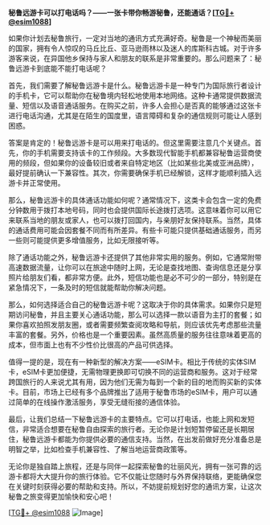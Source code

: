 **秘鲁远游卡可以打电话吗？——一张卡带你畅游秘鲁，还能通话？[[TG💪+ @esim1088](https://t.me/s/esim1088)]**

如果你计划去秘鲁旅行，一定对当地的通讯方式充满好奇。秘鲁是一个神秘而美丽的国家，拥有令人惊叹的马丘比丘、亚马逊雨林以及迷人的库斯科古城。对于许多游客来说，在异国他乡保持与家人和朋友的联系是非常重要的。那么问题来了：秘鲁远游卡到底能不能打电话呢？

首先，我们需要了解秘鲁远游卡是什么。秘鲁远游卡是一种专门为国际旅行者设计的手机卡，它可以帮助你在秘鲁境内轻松地使用本地网络。这种卡通常提供数据流量、短信以及语音通话服务。在购买之前，许多人会担心是否真的能够通过这张卡进行电话沟通，尤其是在陌生的国度里，语言障碍和复杂的通信规则可能让人感到困惑。

答案是肯定的！秘鲁远游卡是可以用来打电话的。但这里需要注意几个关键点。首先，你的手机需要支持该卡的工作频段。大多数现代智能手机都兼容秘鲁运营商使用的频段，但如果你的设备较旧或者来自特定地区（比如某些北美或亚洲品牌），最好提前确认一下兼容性。其次，你需要确保手机已经解锁，这样才能顺利插入远游卡并正常使用。

那么，秘鲁远游卡的具体通话功能如何呢？通常情况下，这类卡会包含一定的免费分钟数用于拨打本地号码，同时也会提供国际长途拨打选项。这意味着你可以用它来联系当地的朋友或家人，也可以拨打回国内，与亲朋好友保持联系。当然，具体的通话费用可能会因套餐不同而有所差异。有些卡可能只提供基础通话服务，而另一些则可能提供更多增值服务，比如无限接听等。

除了通话功能之外，秘鲁远游卡还提供了其他非常实用的服务。例如，它通常附带高速数据流量，让你可以在旅途中随时上网，无论是查找地图、查询信息还是分享照片给朋友们看，都非常方便。此外，短信功能也是必不可少的一部分，特别是在紧急情况下，一条及时的短信就能帮助你解决问题。

那么，如何选择适合自己的秘鲁远游卡呢？这取决于你的具体需求。如果你只是短期访问秘鲁，并且主要关心通话功能，那么可以选择一款以语音为主打的套餐；如果你喜欢拍照发朋友圈，或者需要频繁查阅攻略和导航，则应该优先考虑那些流量丰富的套餐。另外，价格也是一个重要因素。虽然高质量的服务往往意味着更高的成本，但市面上也有不少性价比很高的产品可供选择。

值得一提的是，现在有一种新型的解决方案——eSIM卡。相比于传统的实体SIM卡，eSIM卡更加便捷，无需物理更换即可切换不同的运营商和服务。这对于经常跨国旅行的人来说尤其有用，因为他们无需为每到一个新的目的地而购买新的实体卡。目前，市场上已经有多个品牌推出了适用于秘鲁市场的eSIM卡，用户可以通过简单的在线操作激活服务，享受无缝衔接的通信体验。

最后，让我们总结一下秘鲁远游卡的主要特点。它可以打电话，也能上网和发短信，非常适合想要在秘鲁自由探索的旅行者。无论你是计划短暂停留还是长期居住，秘鲁远游卡都能为你提供必要的通信支持。当然，在出发前做好充分准备总是明智之举，比如检查手机兼容性、了解当地运营商政策等。

无论你是独自踏上旅程，还是与同伴一起探索秘鲁的壮丽风光，拥有一张可靠的远游卡都将大大提升你的旅行体验。它不仅能让您随时与外界保持联络，更能确保您在关键时刻获得必要的帮助和支持。所以，不妨提前规划好您的通讯方案，让这次秘鲁之旅变得更加愉快和安心吧！

[[TG💪+ @esim1088](https://t.me/s/esim1088) ![Image](https://i.postimg.cc/4NQfJmqS/Snipaste-2025-05-13-00-14-12.png)]